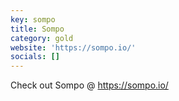 ```yaml
---
key: sompo
title: Sompo
category: gold
website: 'https://sompo.io/'
socials: []
---
```


Check out Sompo @ https://sompo.io/
